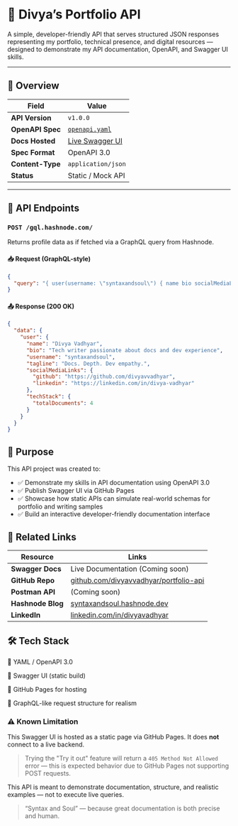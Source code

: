 # 📘 Divya’s Portfolio API

A simple, developer-friendly API that serves structured JSON responses representing my  portfolio, technical presence, and digital resources — designed to demonstrate my API documentation, OpenAPI, and Swagger UI skills.

---

## 🔖 Overview

| Field             | Value                                  |
|------------------|----------------------------------------|
| **API Version**   | `v1.0.0`                               |
| **OpenAPI Spec**  | [`openapi.yaml`](./docs/openapi.yaml) |
| **Docs Hosted**   | [Live Swagger UI](https://divyavvadhyar.github.io/portfolio-api/) |
| **Spec Format**   | OpenAPI 3.0                            |
| **Content-Type**  | `application/json`                    |
| **Status**        | Static / Mock API                     |

---

## 🚀 API Endpoints

### `POST /gql.hashnode.com/`

Returns profile data as if fetched via a GraphQL query from Hashnode.

#### 📥 Request (GraphQL-style)

```json
{
  "query": "{ user(username: \"syntaxandsoul\") { name bio socialMediaLinks { github linkedin } techStack { totalDocuments } } }"
}
```

#### 📤 Response (200 OK)

```json
{
  "data": {
    "user": {
      "name": "Divya Vadhyar",
      "bio": "Tech writer passionate about docs and dev experience",
      "username": "syntaxandsoul",
      "tagline": "Docs. Depth. Dev empathy.",
      "socialMediaLinks": {
        "github": "https://github.com/divyavvadhyar",
        "linkedin": "https://linkedin.com/in/divya-vadhyar"
      },
      "techStack": {
        "totalDocuments": 4
      }
    }
  }
}
```

## 🧠 Purpose
This API project was created to:

* ✅ Demonstrate my skills in API documentation using OpenAPI 3.0
* ✅ Publish Swagger UI via GitHub Pages
* ✅ Showcase how static APIs can simulate real-world schemas for portfolio and writing samples
* ✅ Build an interactive developer-friendly documentation interface

## 📂 Related Links

| **Resource**       |	**Links**                        |
|--------------------|-----------------------------------|
| **Swagger Docs** |	Live Documentation (Coming soon) |
| **GitHub Repo**  |	[github.com/divyavvadhyar/portfolio-api](https://github.com/divyavvadhyar/portfolio-api) |
| **Postman API**  |	(Coming soon) |
| **Hashnode Blog**|	[syntaxandsoul.hashnode.dev](https://hashnode.com/@SyntaxAndSoul) |
| **LinkedIn**     |	[linkedin.com/in/divyavadhyar](https://www.linkedin.com/in/divya-vadhyar/) |

## 🛠 Tech Stack

🔹 YAML / OpenAPI 3.0

🔹 Swagger UI (static build)

🔹 GitHub Pages for hosting

🔹 GraphQL-like request structure for realism

### ⚠️ Known Limitation

This Swagger UI is hosted as a static page via GitHub Pages. It does **not** connect to a live backend.

> Trying the "Try it out" feature will return a `405 Method Not Allowed` error — this is expected behavior due to GitHub Pages not supporting POST requests. 

This API is meant to demonstrate documentation, structure, and realistic examples — not to execute live queries.

> “Syntax and Soul” — because great documentation is both precise and human.

